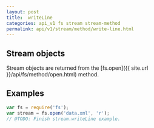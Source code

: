 ```yaml
---
layout: post
title:  writeLine
categories: api_v1 fs stream stream-method
permalink: api/v1/stream/method/write-line.html
---
```


## Stream objects

Stream objects are returned from the [fs.open]({{ site.url }}/api/fs/method/open.html) method.

## Examples

```javascript
var fs = require('fs');
var stream = fs.open('data.xml', 'r');
// @TODO: Finish stream.writeLine example.
```








